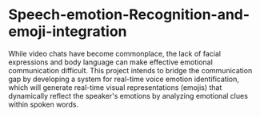 # Speech-emotion-Recognition-and-emoji-integration

While video chats have become commonplace, the lack of facial expressions and body language can make effective emotional communication difficult. This project intends to bridge the communication gap by developing a system for real-time voice emotion identification, which will generate real-time visual representations (emojis) that dynamically reflect the speaker's emotions by analyzing emotional clues within spoken words.

